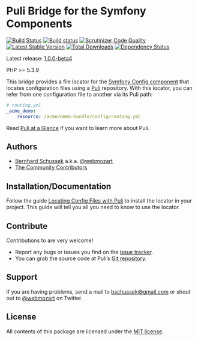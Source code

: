 Puli Bridge for the Symfony Components
======================================

[![Build Status](https://travis-ci.org/puli/symfony-bridge.png?branch=master)](https://travis-ci.org/puli/symfony-bridge)
[![Build status](https://ci.appveyor.com/api/projects/status/3ldji4vsb0e82oqa/branch/master?svg=true)](https://ci.appveyor.com/project/webmozart/symfony-bridge/branch/master)
[![Scrutinizer Code Quality](https://scrutinizer-ci.com/g/puli/symfony-bridge/badges/quality-score.png?b=master)](https://scrutinizer-ci.com/g/puli/symfony-bridge/?branch=master)
[![Latest Stable Version](https://poser.pugx.org/puli/symfony-bridge/v/stable.png)](https://packagist.org/packages/puli/symfony-bridge)
[![Total Downloads](https://poser.pugx.org/puli/symfony-bridge/downloads.png)](https://packagist.org/packages/puli/symfony-bridge)
[![Dependency Status](https://www.versioneye.com/php/puli:symfony-bridge/1.0.0/badge.png)](https://www.versioneye.com/php/puli:symfony-bridge/1.0.0)

Latest release: [1.0.0-beta4](https://packagist.org/packages/puli/symfony-bridge#1.0.0-beta4)

PHP >= 5.3.9

This bridge provides a file locator for the [Symfony Config component] that 
locates configuration files using a [Puli] repository. With this locator, you
can refer from one configuration file to another via its Puli path:

```yaml
# routing.yml
_acme_demo:
    resource: /acme/demo-bundle/config/routing.yml
```

Read [Puli at a Glance] if you want to learn more about Puli.

Authors
-------

* [Bernhard Schussek] a.k.a. [@webmozart]
* [The Community Contributors]

Installation/Documentation
--------------------------

Follow the guide [Locating Config Files with Puli] to install the locator in
your project. This guide will tell you all you need to know to use the locator.

Contribute
----------

Contributions to are very welcome!

* Report any bugs or issues you find on the [issue tracker].
* You can grab the source code at Puli’s [Git repository].

Support
-------

If you are having problems, send a mail to bschussek@gmail.com or shout out to
[@webmozart] on Twitter.

License
-------

All contents of this package are licensed under the [MIT license].

[Bernhard Schussek]: http://webmozarts.com
[The Community Contributors]: https://github.com/puli/symfony-bridge/graphs/contributors
[Symfony Config component]: http://symfony.com/doc/current/components/config/introduction.html
[Puli]: http://puli.io
[Locating Config Files with Puli]: http://docs.puli.io/en/latest/extensions/symfony-bridge.html
[Puli at a Glance]: http://docs.puli.io/en/latest/index.html
[issue tracker]: https://github.com/puli/issues/issues
[Git repository]: https://github.com/puli/symfony-bridge
[@webmozart]: https://twitter.com/webmozart
[MIT license]: LICENSE
